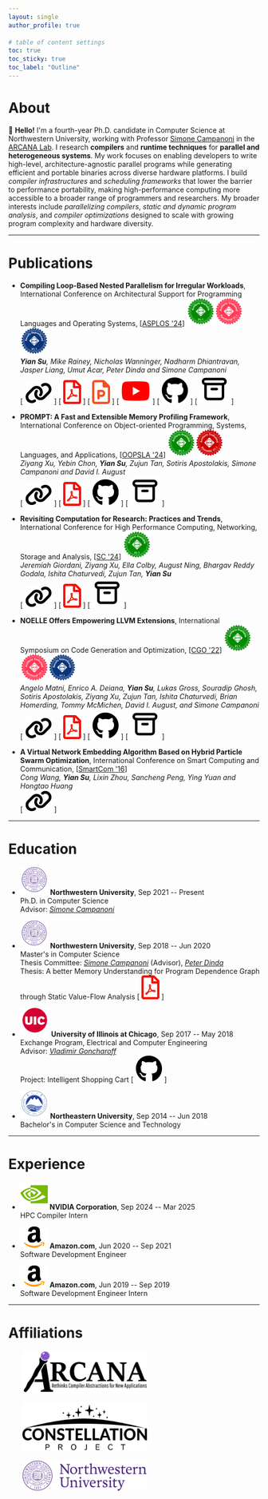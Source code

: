 ```yaml
---
layout: single
author_profile: true

# table of content settings
toc: true
toc_sticky: true
toc_label: "Outline"
---
```


<!-- :wave: Hello and welcome to my page! -->

# About

:wave: **Hello!** I'm a fourth-year Ph.D. candidate in Computer Science at Northwestern University, working with Professor [Simone Campanoni](https://users.cs.northwestern.edu/~simonec/index.html) in the [ARCANA Lab](https://users.cs.northwestern.edu/~simonec/Team.html).
I research **compilers** and **runtime techniques** for **parallel and heterogeneous systems**.
My work focuses on enabling developers to write high-level, architecture-agnostic parallel programs while generating efficient and portable binaries across diverse hardware platforms.
I build _compiler infrastructures_ and _scheduling frameworks_ that lower the barrier to performance portability, making high-performance computing more accessible to a broader range of programmers and researchers.
My broader interests include _parallelizing compilers_, _static and dynamic program analysis_, and _compiler optimizations_ designed to scale with growing program complexity and hardware diversity.

---

# Publications

* **Compiling Loop-Based Nested Parallelism for Irregular Workloads**, International Conference on Architectural Support for Programming Languages and Operating Systems, [[ASPLOS '24](https://www.asplos-conference.org/asplos2024/)] [![link](/assets/icons/artifacts_available.svg)](https://www.acm.org/publications/policies/artifact-review-and-badging-current)[![link](/assets/icons/artifacts_functional.svg)](https://www.acm.org/publications/policies/artifact-review-and-badging-current)[![link](/assets/icons/artifacts_reproduced.svg)](https://www.acm.org/publications/policies/artifact-review-and-badging-current)\
_**Yian Su**, Mike Rainey, Nicholas Wanninger, Nadharm Dhiantravan, Jasper Liang, Umut Acar, Peter Dinda and Simone Campanoni_\
[ [![link](/assets/icons/link.svg)](https://dl.acm.org/doi/10.1145/3620665.3640405) ] [ [![pdf](/assets/icons/pdf.svg)](/files/papers/HBC_ASPLOS_2024.pdf) ] [ [![powerpoint](/assets/icons/powerpoint.svg)](/files/presentations/HBC_ASPLOS_2024.pdf) ] [ [![youtube](/assets/icons/youtube.svg)](https://youtu.be/nJLvu4tZblg) ] [ [![github](/assets/icons/github.svg)](https://github.com/arcana-lab/heartbeatcompiler) ] [ [![archive](/assets/icons/archive.svg)](https://zenodo.org/records/10551774) ]

* **PROMPT: A Fast and Extensible Memory Profiling Framework**, International Conference on Object-oriented Programming, Systems, Languages, and Applications, [[OOPSLA '24](https://2024.splashcon.org/)] [![link](/assets/icons/artifacts_available.svg)](https://www.acm.org/publications/policies/artifact-review-and-badging-current)[![link](/assets/icons/artifacts_reusable.svg)](https://www.acm.org/publications/policies/artifact-review-and-badging-current)\
_Ziyang Xu, Yebin Chon, **Yian Su**, Zujun Tan, Sotiris Apostolakis, Simone Campanoni and David I. August_\
[ [![link](/assets/icons/link.svg)](https://dl.acm.org/doi/10.1145/3649827) ] [ [![pdf](/assets/icons/pdf.svg)](/files/papers/PROMPT_OOPSLA_2024.pdf) ] [ [![github](/assets/icons/github.svg)](http://github.com/vgene/PROMPT) ] [ [![archive](/assets/icons/archive.svg)](https://zenodo.org/records/10783906) ]

* **Revisiting Computation for Research: Practices and Trends**, International Conference for High Performance Computing, Networking, Storage and Analysis, [[SC '24](https://sc24.supercomputing.org/)] [![link](/assets/icons/artifacts_available.svg)](https://www.acm.org/publications/policies/artifact-review-and-badging-current)\
_Jeremiah Giordani, Ziyang Xu, Ella Colby, August Ning, Bhargav Reddy Godala, Ishita Chaturvedi, Zujun Tan, **Yian Su**_\
[ [![link](/assets/icons/link.svg)](https://ieeexplore.ieee.org/abstract/document/10793131) ] [ [![pdf](/assets/icons/pdf.svg)](/files/papers/SURVEY_SC_2024.pdf) ] [ [![archive](/assets/icons/archive.svg)](https://zenodo.org/records/12587934) ]

* **NOELLE Offers Empowering LLVM Extensions**, International Symposium on Code Generation and Optimization, [[CGO '22](https://conf.researchr.org/home/cgo-2022)] [![link](/assets/icons/artifacts_available.svg)](https://www.acm.org/publications/policies/artifact-review-and-badging-current)[![link](/assets/icons/artifacts_functional.svg)](https://www.acm.org/publications/policies/artifact-review-and-badging-current)[![link](/assets/icons/artifacts_reproduced.svg)](https://www.acm.org/publications/policies/artifact-review-and-badging-current)\
_Angelo Matni, Enrico A. Deiana, **Yian Su**, Lukas Gross, Souradip Ghosh, Sotiris Apostolakis, Ziyang Xu, Zujun Tan, Ishita Chaturvedi, Brian Homerding, Tommy McMichen, David I. August, and Simone Campanoni_\
[ [![link](/assets/icons/link.svg)](https://doi.org/10.1109/CGO53902.2022.9741276) ] [ [![pdf](/assets/icons/pdf.svg)](/files/papers/NOELLE_CGO_2022.pdf) ] [ [![github](/assets/icons/github.svg)](https://github.com/arcana-lab/noelle) ] [ [![archive](/assets/icons/archive.svg)](https://zenodo.org/records/5789400) ]

* **A Virtual Network Embedding Algorithm Based on Hybrid Particle Swarm Optimization**, International Conference on Smart Computing and Communication, [[SmartCom '16](https://csis.pace.edu/BigDataSecurity/sc2016/index.html)]\
_Cong Wang, **Yian Su**, Lixin Zhou, Sancheng Peng, Ying Yuan and Hongtao Huang_\
[ [![link](/assets/icons/link.svg)](https://doi.org/10.1007/978-3-319-52015-5_58) ]

---

<!-- # Presentations

* **Effectively Scheduling Nested Fork-join Parallelism with Irregular Workloads**, [Liberty Research Group](https://liberty.princeton.edu/), December 2023

* **Effectively Scheduling Parallel Programs over Parallel Architectures**, Ph.D. Qualifying Exam, December 2023

* **Democratizing Heartbeat Scheduling via Heartbeat Compiler**, [The Constellation Project Workshop](https://constellation-project.net/), July 2023

--- -->

# Education

* [![link](/assets/icons/northwestern.svg)](https://www.northwestern.edu/) **Northwestern University**, Sep 2021 -- Present\
Ph.D. in Computer Science\
Advisor: [_Simone Campanoni_](https://users.cs.northwestern.edu/~simonec/index.html)

* [![link](/assets/icons/northwestern.svg)](https://www.northwestern.edu/) **Northwestern University**, Sep 2018 -- Jun 2020\
Master's in Computer Science\
Thesis Committee: [_Simone Campanoni_](https://users.cs.northwestern.edu/~simonec/index.html) (Advisor), [_Peter Dinda_](https://users.cs.northwestern.edu/~pdinda/)\
Thesis: A better Memory Understanding for Program Dependence Graph through Static Value-Flow Analysis [ [![pdf](/assets/icons/pdf.svg)](/files/papers/Master_Thesis.pdf) ]

* [![link](/assets/icons/uic.svg)](https://www.uic.edu/) **University of Illinois at Chicago**, Sep 2017 -- May 2018\
Exchange Program, Electrical and Computer Engineering\
Advisor: [_Vladimir Goncharoff_](https://ece.uic.edu/profiles/vladimir-goncharoff-phd/)\
Project: Intelligent Shopping Cart [ [![github](/assets/icons/github.svg)](https://github.com/yiansu/intelligent-shopping-cart) ]

* [![link](/assets/icons/northeastern.svg)](https://www.neu.edu.cn/) **Northeastern University**, Sep 2014 -- Jun 2018\
Bachelor's in Computer Science and Technology

---

# Experience

* [![link](/assets/icons/nvidia.svg)](https://www.nvidia.com/en-us/) **NVIDIA Corporation**, Sep 2024 -- Mar 2025\
HPC Compiler Intern

* [![link](/assets/icons/amazon.svg)](https://www.amazon.com/) **Amazon.com**, Jun 2020 -- Sep 2021\
Software Development Engineer

* [![link](/assets/icons/amazon.svg)](https://www.amazon.com/) **Amazon.com**, Jun 2019 -- Sep 2019\
Software Development Engineer Intern

---

# Affiliations
<div style="margin-left: 2em; margin-bottom: 1em;">
  <a href="https://users.cs.northwestern.edu/~simonec/Team.html">
    <img src="/assets/images/arcana.png" width="250" />
  </a>
</div>

<div style="margin-left: 2em; margin-bottom: 1em;">
  <a href="https://constellation-project.net/">
    <img src="/assets/images/constellation.png" width="250" />
  </a>
</div>

<div style="margin-left: 2em; margin-bottom: 1em;">
  <a href="https://www.northwestern.edu/">
    <img src="/assets/images/northwestern.svg" width="250" />
  </a>
</div>
